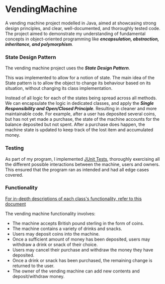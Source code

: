 # VendingMachine
A vending machine project modelled in Java, aimed at showcasing strong design principles, and clear, well-documented, and thoroughly tested code. The project aimed to demonstrate my understanding of fundamental concepts in object-oriented programming like ***encapsulation, abstraction, inheritance, and polymorphism***. 


### State Design Pattern
The vending machine project uses the ***State Design Pattern***. 

This was implemented to allow for a notion of state.
The main idea of the State pattern is to allow the object to change its behaviour based on its situation, without changing its class implementation.

Instead of all logic for each of the states being spread across all methods. We can encapsulate the logic in dedicated classes, and apply the ***Single Responsibility and Open/Closed Principle***. Resulting in cleaner and more maintainable code.
For example, after a user has deposited several coins, but has not yet made a purchase, the state
of the machine accounts for the balance deposited but not spent. After a
purchase does happen, the machine state is updated to keep track
of the lost item and accumulated money.

### Testing

As part of my program, I implemented [JUnit Tests](test/VendingMachineTest.java), thoroughly exercising all the different possible
interactions between the machine, users and owners. This ensured that the program ran as intended and had all edge cases covered.

### Functionality

[For in-depth descriptions of each class's functionality, refer to this document](src/README.md)

The vending machine functionality involves:
+ The machine accepts British pound sterling in the form of coins.
+ The machine contains a variety of drinks and snacks.
+ Users may deposit coins into the machine.
+ Once a sufficient amount of money has been deposited, users may withdraw a drink or snack of their choice.
+ Users may cancel their purchase and withdraw the money they have deposited.
+ Once a drink or snack has been purchased, the remaining change is returned to the user.
+ The owner of the vending machine can add new contents and deposit/withdraw money.
